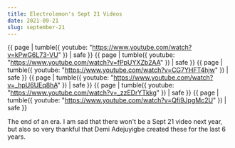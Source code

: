 ```yaml
---
title: Electrolemon's Sept 21 Videos
date: 2021-09-21
slug: september-21
---
```


{{ page | tumble({ youtube: "https://www.youtube.com/watch?v=kPwG6L73-VU" }) | safe }}
{{ page | tumble({ youtube: "https://www.youtube.com/watch?v=fPpUYXZb2AA" }) | safe }}
{{ page | tumble({ youtube: "https://www.youtube.com/watch?v=CG7YHFT4hjw" }) | safe }}
{{ page | tumble({ youtube: "https://www.youtube.com/watch?v=_hpU6UEq8hA" }) | safe }}
{{ page | tumble({ youtube: "https://www.youtube.com/watch?v=_zzEDrYTkkg" }) | safe }}
{{ page | tumble({ youtube: "https://www.youtube.com/watch?v=Qfi9JpgMc2U" }) | safe }}

The end of an era.  I am sad that there won't be a Sept 21 video next year,
but also so very thankful that Demi Adejuyigbe created these for the last 6
years.
